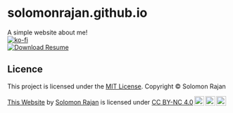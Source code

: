 # solomonrajan.github.io
A simple website about me!
<br>
[![ko-fi](https://ko-fi.com/img/githubbutton_sm.svg)](https://ko-fi.com/R6R12UF4S)
<br>
[![Download Resume](https://a.fsdn.com/con/app/sf-download-button)](https://sourceforge.net/projects/solomonrajan-resume/files/)

## Licence

This project is licensed under the [MIT License](https://solomonrajan.mit-license.org/). Copyright © Solomon Rajan

<p xmlns:cc="http://creativecommons.org/ns#" xmlns:dct="http://purl.org/dc/terms/"><a property="dct:title" rel="cc:attributionURL" href="https://solomonrajan.com">This Website</a> by <a rel="cc:attributionURL dct:creator" property="cc:attributionName" href="https://github.com/solomonrajan">Solomon Rajan</a> is licensed under <a href="http://creativecommons.org/licenses/by-nc/4.0/?ref=chooser-v1" target="_blank" rel="license noopener noreferrer" style="display:inline-block;">CC BY-NC 4.0<img style="height:22px!important;margin-left:3px;vertical-align:text-bottom;" src="https://mirrors.creativecommons.org/presskit/icons/cc.svg?ref=chooser-v1"><img style="height:22px!important;margin-left:3px;vertical-align:text-bottom;" src="https://mirrors.creativecommons.org/presskit/icons/by.svg?ref=chooser-v1"><img style="height:22px!important;margin-left:3px;vertical-align:text-bottom;" src="https://mirrors.creativecommons.org/presskit/icons/nc.svg?ref=chooser-v1"></a></p>
